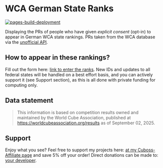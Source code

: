 # WCA German State Ranks
[![pages-build-deployment](https://github.com/AnnikaStein/WCA-German-State-Ranks/actions/workflows/pages/pages-build-deployment/badge.svg)](https://github.com/AnnikaStein/WCA-German-State-Ranks/actions/workflows/pages/pages-build-deployment)

Displaying the PRs of people who have given *explicit consent* (opt-in) to appear in German WCA state rankings. PRs taken from the WCA database via the [unofficial API](https://github.com/robiningelbrecht/wca-rest-api).

## How to appear in these rankings?
Fill out the form here: [link to enter the ranks](https://docs.google.com/forms/d/e/1FAIpQLSdoLLgBLfTxZIwKJx9QC5XywuMRBreKU4ElbLTvMEZqxRHFcw/viewform). New IDs and updates to all federal states will be handled on a best effort basis, and you can actively support it (see Support section), as this is all done with private funding for computing only.

## Data statement
> This information is based on competition results owned and maintained by the
> World Cube Association, published at https://worldcubeassociation.org/results
> as of September 02, 2025.

## Support
Enjoy what you see? Feel free to support my projects here: [at my Cuboss-Affiliate page](https://cuboss.com/affiliate/?affiliate=hugacuba&r=hugacuba) and save 5% off your order! Direct donations can be made to: [your developer](https://www.paypal.com/paypalme/hugacuba).

